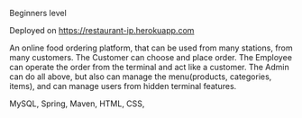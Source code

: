 Beginners level

Deployed on https://restaurant-ip.herokuapp.com

An online food ordering platform, that can be used from many stations, 
from many customers.
The Customer can choose and place order.
The Employee can operate the order from the terminal and act like a customer.
The Admin can do all above, but also can manage the menu(products, categories, items),
and can manage users from hidden terminal features.

MySQL, Spring, Maven, HTML, CSS, 
